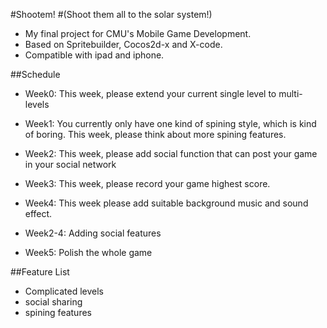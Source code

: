 #Shootem!
#(Shoot them all to the solar system!)

 - My final project for CMU's Mobile Game Development.
 - Based on Spritebuilder, Cocos2d-x and X-code.
 - Compatible with ipad and iphone.

##Schedule

 - Week0: This week, please extend your current single level to multi-levels
 - Week1: You currently only have one kind of spining style, which is kind of boring. This week, please think about more spining features.
 - Week2: This week, please add social function that can post your game in your social network
 - Week3: This week, please record your game highest score. 
 - Week4: This week please add suitable background music and sound effect.
 
 - Week2-4: Adding social features
 - Week5: Polish the whole game 

##Feature List
 - Complicated levels
 - social sharing
 - spining features
